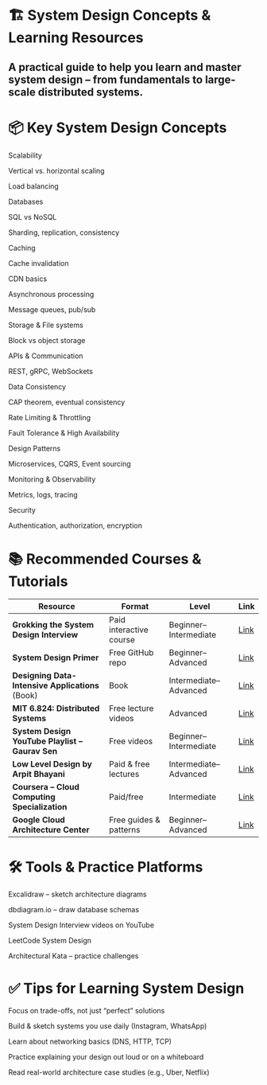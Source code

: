 # 🏗️ System Design Concepts & Learning Resources
## A practical guide to help you learn and master system design – from fundamentals to large-scale distributed systems.

# 📦 Key System Design Concepts
Scalability

Vertical vs. horizontal scaling

Load balancing

Databases

SQL vs NoSQL

Sharding, replication, consistency

Caching

Cache invalidation

CDN basics

Asynchronous processing

Message queues, pub/sub

Storage & File systems

Block vs object storage

APIs & Communication

REST, gRPC, WebSockets

Data Consistency

CAP theorem, eventual consistency

Rate Limiting & Throttling

Fault Tolerance & High Availability

Design Patterns

Microservices, CQRS, Event sourcing

Monitoring & Observability

Metrics, logs, tracing

Security

Authentication, authorization, encryption

# 📚 Recommended Courses & Tutorials
| Resource                                         | Format                  | Level                 | Link                                                                                        |
| ------------------------------------------------ | ----------------------- | --------------------- | ------------------------------------------------------------------------------------------- |
| **Grokking the System Design Interview**         | Paid interactive course | Beginner–Intermediate | [Link](https://www.educative.io/courses/grokking-the-system-design-interview)               |
| **System Design Primer**                         | Free GitHub repo        | Beginner–Advanced     | [Link](https://github.com/donnemartin/system-design-primer)                                 |
| **Designing Data-Intensive Applications** (Book) | Book                    | Intermediate–Advanced | [Link](https://dataintensive.net/)                                                          |
| **MIT 6.824: Distributed Systems**               | Free lecture videos     | Advanced              | [Link](https://pdos.csail.mit.edu/6.824/)                                                   |
| **System Design YouTube Playlist – Gaurav Sen**  | Free videos             | Beginner–Intermediate | [Link](https://www.youtube.com/watch?v=UzLMhqg3_Wc&list=PLMCXHnjXnTnvo6alSjVkgxV-VH6EPyvoX) |
| **Low Level Design by Arpit Bhayani**            | Paid & free lectures    | Intermediate–Advanced | [Link](https://arpitbhayani.me/llld/)                                                       |
| **Coursera – Cloud Computing Specialization**    | Paid/free               | Intermediate          | [Link](https://www.coursera.org/specializations/cloud-computing)                            |
| **Google Cloud Architecture Center**             | Free guides & patterns  | Beginner–Advanced     | [Link](https://cloud.google.com/architecture)                                               |


# 🛠️ Tools & Practice Platforms
Excalidraw – sketch architecture diagrams

dbdiagram.io – draw database schemas

System Design Interview videos on YouTube

LeetCode System Design

Architectural Kata – practice challenges

# ✅ Tips for Learning System Design
Focus on trade-offs, not just “perfect” solutions

Build & sketch systems you use daily (Instagram, WhatsApp)

Learn about networking basics (DNS, HTTP, TCP)

Practice explaining your design out loud or on a whiteboard

Read real-world architecture case studies (e.g., Uber, Netflix)
